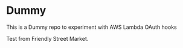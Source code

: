 # Dummy
This is a Dummy repo to experiment with AWS Lambda OAuth hooks

Test from Friendly Street Market.
